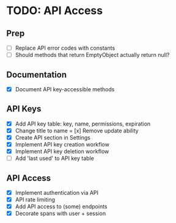 # TODO: API Access

## Prep
- [ ] Replace API error codes with constants
- [ ] Should methods that return EmptyObject actually return null?

## Documentation

- [x] Document API key-accessible methods

## API Keys

- [x] Add API key table: key, name, permissions, expiration
- [x] Change title to name
= [x] Remove update ability
- [x] Create API section in Settings
- [x] Implement API key creation workflow
- [x] Implement API key deletion workflow
- [ ] Add 'last used' to API key table

## API Access

- [x] Implement authentication via API
- [x] API rate limiting
- [x] Add API access to (some) endpoints
- [x] Decorate spans with user + session